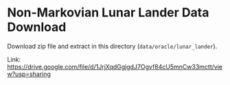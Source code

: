 # Non-Markovian Lunar Lander Data Download

Download zip file and extract in this directory (`data/oracle/lunar_lander`).

Link: https://drive.google.com/file/d/1JrjXqdGgjgdJ7Ogvf84cU5mnCw33mctt/view?usp=sharing
